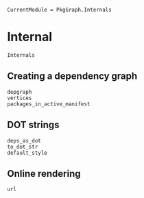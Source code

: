 
```@meta
CurrentModule = PkgGraph.Internals
```

# Internal

```@docs
Internals
```

## Creating a dependency graph

```@docs
depgraph
vertices
packages_in_active_manifest
```

## DOT strings

```@docs
deps_as_dot
to_dot_str
default_style
```

## Online rendering

```@docs
url
```
